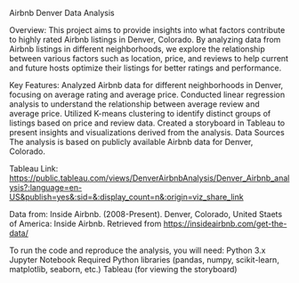 Airbnb Denver Data Analysis

Overview:
This project aims to provide insights into what factors contribute to highly rated Airbnb listings in Denver, Colorado. By analyzing data from Airbnb listings in different neighborhoods, we explore the relationship between various factors such as location, price, and reviews to help current and future hosts optimize their listings for better ratings and performance.

Key Features:
Analyzed Airbnb data for different neighborhoods in Denver, focusing on average rating and average price.
Conducted linear regression analysis to understand the relationship between average review and average price.
Utilized K-means clustering to identify distinct groups of listings based on price and review data.
Created a storyboard in Tableau to present insights and visualizations derived from the analysis.
Data Sources
The analysis is based on publicly available Airbnb data for Denver, Colorado.

Tableau Link: 
https://public.tableau.com/views/DenverAirbnbAnalysis/Denver_Airbnb_analysis?:language=en-US&publish=yes&:sid=&:display_count=n&:origin=viz_share_link

Data from: 
Inside Airbnb. (2008-Present). Denver, Colorado, United Staets of America: Inside Airbnb. Retrieved from https://insideairbnb.com/get-the-data/

To run the code and reproduce the analysis, you will need:
Python 3.x
Jupyter Notebook
Required Python libraries (pandas, numpy, scikit-learn, matplotlib, seaborn, etc.)
Tableau (for viewing the storyboard)
